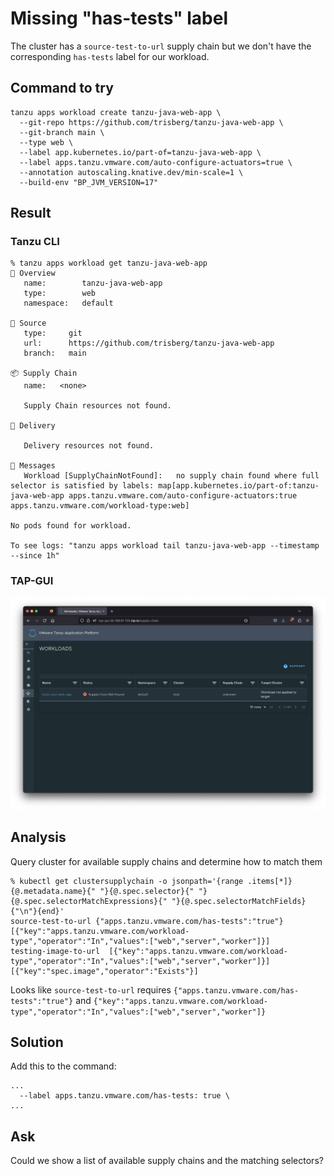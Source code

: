 # Missing "has-tests" label

The cluster has a `source-test-to-url` supply chain but we don't have the corresponding `has-tests` label for our workload.

## Command to try

```
tanzu apps workload create tanzu-java-web-app \
  --git-repo https://github.com/trisberg/tanzu-java-web-app \
  --git-branch main \
  --type web \
  --label app.kubernetes.io/part-of=tanzu-java-web-app \
  --label apps.tanzu.vmware.com/auto-configure-actuators=true \
  --annotation autoscaling.knative.dev/min-scale=1 \
  --build-env "BP_JVM_VERSION=17"
```

## Result

### Tanzu CLI

```
% tanzu apps workload get tanzu-java-web-app
📡 Overview
   name:        tanzu-java-web-app
   type:        web
   namespace:   default

💾 Source
   type:     git
   url:      https://github.com/trisberg/tanzu-java-web-app
   branch:   main

📦 Supply Chain
   name:   <none>

   Supply Chain resources not found.

🚚 Delivery

   Delivery resources not found.

💬 Messages
   Workload [SupplyChainNotFound]:   no supply chain found where full selector is satisfied by labels: map[app.kubernetes.io/part-of:tanzu-java-web-app apps.tanzu.vmware.com/auto-configure-actuators:true apps.tanzu.vmware.com/workload-type:web]

No pods found for workload.

To see logs: "tanzu apps workload tail tanzu-java-web-app --timestamp --since 1h"
```

### TAP-GUI

![Supply Chains](UI-missing-has-tests-label.png)

## Analysis

Query cluster for available supply chains and determine how to match them

```
% kubectl get clustersupplychain -o jsonpath='{range .items[*]}{@.metadata.name}{" "}{@.spec.selector}{" "}{@.spec.selectorMatchExpressions}{" "}{@.spec.selectorMatchFields}{"\n"}{end}'
source-test-to-url {"apps.tanzu.vmware.com/has-tests":"true"} [{"key":"apps.tanzu.vmware.com/workload-type","operator":"In","values":["web","server","worker"]}] 
testing-image-to-url  [{"key":"apps.tanzu.vmware.com/workload-type","operator":"In","values":["web","server","worker"]}] [{"key":"spec.image","operator":"Exists"}]
```

Looks like `source-test-to-url` requires `{"apps.tanzu.vmware.com/has-tests":"true"}` and `{"key":"apps.tanzu.vmware.com/workload-type","operator":"In","values":["web","server","worker"]}`

## Solution

Add this to the command:

```
...
  --label apps.tanzu.vmware.com/has-tests: true \
...
```

## Ask

Could we show a list of available supply chains and the matching selectors?
